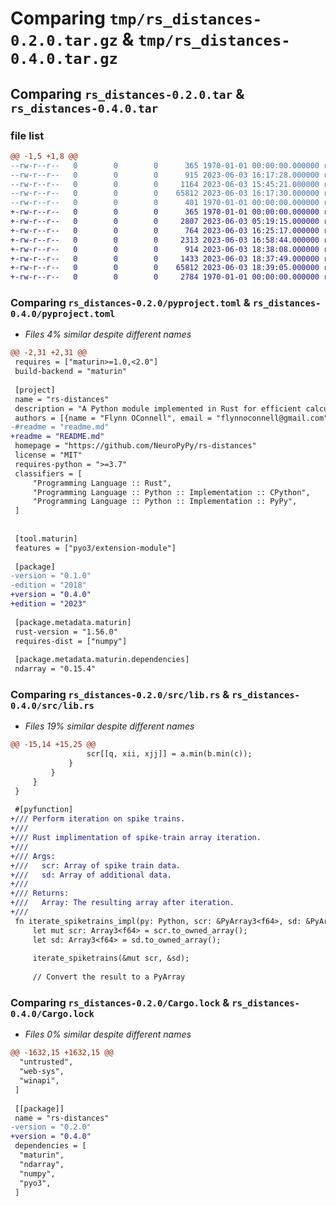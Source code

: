 # Comparing `tmp/rs_distances-0.2.0.tar.gz` & `tmp/rs_distances-0.4.0.tar.gz`

## Comparing `rs_distances-0.2.0.tar` & `rs_distances-0.4.0.tar`

### file list

```diff
@@ -1,5 +1,8 @@
--rw-r--r--   0        0        0      365 1970-01-01 00:00:00.000000 rs_distances-0.2.0/Cargo.toml
--rw-r--r--   0        0        0      915 2023-06-03 16:17:28.000000 rs_distances-0.2.0/pyproject.toml
--rw-r--r--   0        0        0     1164 2023-06-03 15:45:21.000000 rs_distances-0.2.0/src/lib.rs
--rw-r--r--   0        0        0    65812 2023-06-03 16:17:30.000000 rs_distances-0.2.0/Cargo.lock
--rw-r--r--   0        0        0      401 1970-01-01 00:00:00.000000 rs_distances-0.2.0/PKG-INFO
+-rw-r--r--   0        0        0      365 1970-01-01 00:00:00.000000 rs_distances-0.4.0/Cargo.toml
+-rw-r--r--   0        0        0     2807 2023-06-03 05:19:15.000000 rs_distances-0.4.0/.github/workflows/CI.yml
+-rw-r--r--   0        0        0      764 2023-06-03 16:25:17.000000 rs_distances-0.4.0/.gitignore
+-rw-r--r--   0        0        0     2313 2023-06-03 16:58:44.000000 rs_distances-0.4.0/README.md
+-rw-r--r--   0        0        0      914 2023-06-03 18:38:08.000000 rs_distances-0.4.0/pyproject.toml
+-rw-r--r--   0        0        0     1433 2023-06-03 18:37:49.000000 rs_distances-0.4.0/src/lib.rs
+-rw-r--r--   0        0        0    65812 2023-06-03 18:39:05.000000 rs_distances-0.4.0/Cargo.lock
+-rw-r--r--   0        0        0     2784 1970-01-01 00:00:00.000000 rs_distances-0.4.0/PKG-INFO
```

### Comparing `rs_distances-0.2.0/pyproject.toml` & `rs_distances-0.4.0/pyproject.toml`

 * *Files 4% similar despite different names*

```diff
@@ -2,31 +2,31 @@
 requires = ["maturin>=1.0,<2.0"]
 build-backend = "maturin"
 
 [project]
 name = "rs-distances"
 description = "A Python module implemented in Rust for efficient calculations"
 authors = [{name = "Flynn OConnell", email = "flynnoconnell@gmail.com"}]
-#readme = "readme.md"
+readme = "README.md"
 homepage = "https://github.com/NeuroPyPy/rs-distances"
 license = "MIT"
 requires-python = ">=3.7"
 classifiers = [
     "Programming Language :: Rust",
     "Programming Language :: Python :: Implementation :: CPython",
     "Programming Language :: Python :: Implementation :: PyPy",
 ]
 
 
 [tool.maturin]
 features = ["pyo3/extension-module"]
 
 [package]
-version = "0.1.0"
-edition = "2018"
+version = "0.4.0"
+edition = "2023"
 
 [package.metadata.maturin]
 rust-version = "1.56.0"
 requires-dist = ["numpy"]
 
 [package.metadata.maturin.dependencies]
 ndarray = "0.15.4"
```

### Comparing `rs_distances-0.2.0/src/lib.rs` & `rs_distances-0.4.0/src/lib.rs`

 * *Files 19% similar despite different names*

```diff
@@ -15,14 +15,25 @@
                 scr[[q, xii, xjj]] = a.min(b.min(c));
             }
         }
     }
 }
 
 #[pyfunction]
+/// Perform iteration on spike trains.
+///
+/// Rust implimentation of spike-train array iteration.
+///
+/// Args:
+///   scr: Array of spike train data.
+///   sd: Array of additional data.
+///
+/// Returns:
+///   Array: The resulting array after iteration.
+///
 fn iterate_spiketrains_impl(py: Python, scr: &PyArray3<f64>, sd: &PyArray3<f64>) -> PyResult<PyObject> {
     let mut scr: Array3<f64> = scr.to_owned_array();
     let sd: Array3<f64> = sd.to_owned_array();
 
     iterate_spiketrains(&mut scr, &sd);
 
     // Convert the result to a PyArray
```

### Comparing `rs_distances-0.2.0/Cargo.lock` & `rs_distances-0.4.0/Cargo.lock`

 * *Files 0% similar despite different names*

```diff
@@ -1632,15 +1632,15 @@
  "untrusted",
  "web-sys",
  "winapi",
 ]
 
 [[package]]
 name = "rs-distances"
-version = "0.2.0"
+version = "0.4.0"
 dependencies = [
  "maturin",
  "ndarray",
  "numpy",
  "pyo3",
 ]
```

